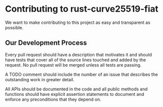 
# Contributing to rust-curve25519-fiat
We want to make contributing to this project as easy and transparent as
possible.

## Our Development Process

Every pull request should have a description that motivates it and should have tests that cover all of the source lines touched and added by the request. No pull request will be merged unless all tests are passing.

A TODO comment should include the number of an issue that describes the outstanding work in greater detail.

All APIs should be documented in the code and all public methods and functions should have explicit assertion statements to document and enforce any preconditions that they depend on.
